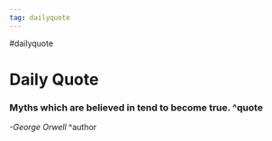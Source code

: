 ```yaml
---
tag: dailyquote
---
```


#dailyquote

# Daily Quote

### Myths which are believed in tend to become true. ^quote
*-George Orwell* ^author
